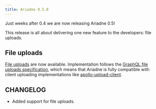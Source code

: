 ```yaml
---
title: Ariadne 0.5.0
---
```


Just weeks after 0.4 we are now releasing Ariadne 0.5! 


<!--truncate-->


This release is all about delivering one new feature to the developers: file uploads.


## File uploads

[File uploads](/docs/file-uploads) are now available. Implementation follows the [GraphQL file uploads specification](https://github.com/jaydenseric/graphql-multipart-request-spec), which means that Ariadne is fully compatible with client uploading implementations like [apollo-upload-client](https://github.com/jaydenseric/apollo-upload-client).


## CHANGELOG

- Added support for file uploads.